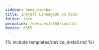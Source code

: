 ```yaml
---
sidebar: home_sidebar
title: Install LineageOS on d855
folder: info
permalink: /devices/d855/install
device: d855
---
```

{% include templates/device_install.md %}
